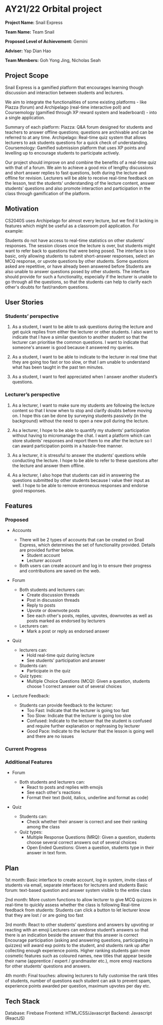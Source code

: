 # AY21/22 Orbital project

**Project Name:** Snail Express

**Team Name:** Team Snail

**Proposed Level of Achievement:** Gemini

**Adviser:** Yap Dian Hao

**Team Members:** Goh Yong Jing, Nicholas Seah

## Project Scope

Snail Express is a gamified platform that encourages learning though discussion and interaction between students and lecturers.

We aim to integrate the functionalities of some existing platforms - like Piazza (forum) and Archipelago (real-time interactive poll) and Coursemology (gamified through XP reward system and leaderboard) - into a single application.

Summary of each platform:
Piazza: Q&A forum designed for students and teachers to answer offline questions; questions are archivable and can be referred to at any time.
Archipelago: Real-time quiz system that allows lecturers to ask students questions for a quick check of understanding.
Coursemology: Gamified submission platform that uses XP points and levelling up to encourage students to participate actively.

Our project should improve on and combine the benefits of a real-time quiz with that of a forum. We aim to achieve a good mix of lengthy discussions and short answer replies to fast questions, both during the lecture and offline for revision. Lecturers will be able to receive real-time feedback on the lesson, test the students' understanding of the lecture content, answer students’ questions and also promote interaction and participation in the class through gamification of the platform.

## Motivation 

CS2040S uses Archipelago for almost every lecture, but we find it lacking in features which might be useful as a classroom poll application. For example: 

Students do not have access to real-time statistics on other students’ responses.
The session closes once the lecture is over, but students might want to refer back to questions that were being posed.
The interface is too basic, only allowing students to submit short-answer responses, select an MCQ response, or upvote questions by other students.
Some questions asked are repetitive, or have already been answered before
Students are also unable to answer questions posed by other students. The interface should provide for such a functionality, especially if the lecturer is unable to go through all the questions, so that the students can help to clarify each other's doubts for fast/random questions.

## User Stories

### Students’ perspective

1. As a student, I want to be able to ask questions during the lecture and get quick replies from either the lecturer or other students. I also want to indicate that I have a similar question to another student so that the lecturer can prioritise the common questions. I want to indicate that someone's answer is good because it answered my queries.

2. As a student, I want to be able to indicate to the lecturer in real time that they are going too fast or too slow, or that I am unable to understand what has been taught in the past ten minutes.

3. As a student, I want to feel appreciated when I answer another student’s questions.

### Lecturer’s perspective

1. As a lecturer, I want to make sure my students are following the lecture content so that I know when to stop and clarify doubts before moving on. I hope this can be done by surveying students passively (in the background) without the need to open a new poll during the lecture. 

2. As a lecturer, I hope to be able to quantify my students’ participation without having to micromanage the chat. I want a platform which can store students’ responses and report them to me after the lecture so I can award participation points in a hassle-free manner.

3. As a lecturer, it is stressful to answer the students’ questions while conducting the lecture. I hope to be able to refer to these questions after the lecture and answer them offline. 

4. As a lecturer, I also hope that students can aid in answering the questions submitted by other students because I value their input as well. I hope to be able to remove erroneous responses and endorse good responses.

## Features

### Proposed

- Accounts
    - There will be 2 types of accounts that can be created on Snail Express, which determines the set of functionality provided. Details are provided further below.
        - Student account
        - Lecturer account
    - Both users can create account and log in to ensure their progress and contributions are saved on the web. 

- Forum
    - Both students and lecturers can:
        - Create discussion threads
        - Post in discussion threads
        - Reply to posts
        - Upvote or downvote posts
        - See each other's posts, replies, upvotes, downvotes as well as posts marked as endorsed by lecturers
    - Lecturers can:
        - Mark a post or reply as endorsed answer

- Quiz
    - lecturers can:
        - Hold real-time quiz during lecture
        - See students' participation and answer
    - Students can:
        - Participate in the quiz
    - Quiz types:
        - Multiple Choice Questions (MCQ): Given a question, students choose 1 correct answer out of several choices

- Lecture Feedback:
    - Students can provide feedback to the lecturer:
        - Too Fast: Indicate that the lecturer is going too fast
        - Too Slow: Indicate that the lecturer is going too sloe
        - Confused: Indicate to the lecturer that the student is confused and require further explanation or rephrasing by lecturer
        - Good Pace: Indicate to the lecturer that the lesson is going well and there are no issues

### Current Progress


### Additional Features

- Forum
    - Both students and lecturers can:
        - React to posts and replies with emojis
        - See each other's reactions
        - Format their text (bold, italics, underline and format as code)

- Quiz
    - Students can:
        - Check whether their answer is correct and see their ranking among the class
    - Quiz types:
        - Multiple Response Questions (MRQ): Given a question, students choose several correct answers out of several choices
        - Open Ended Questions: Given a question, students type in their answer in text form.


## Plan

1st month:
Basic interface to create account, log in system, invite class of students via email, separate interfaces for lecturers and students
Basic forum: text-based question and answer system visible to the entire class

2nd month:
More custom functions to allow lecturer to give MCQ quizzes in real-time to quickly assess whether the class is following
Real-time feedback from students: Students can click a button to let lecturer know that they are lost / or are going too fast

3rd month:
React to other students’ questions and answers by upvoting or reacting with an emoji
Lecturers can endorse student’s answers so that there is an indication beside the answer that this answer is correct
Encourage participation (asking and answering questions, participating in quizzes) will award exp points to the student, and students rank up after collecting enough experience points. Higher ranking students gain more cosmetic features such as coloured names, new titles that appear beside their name (apprentice / expert / grandmaster etc.), more emoji reactions for other students’ questions and answers.

4th month:
Final touches: allowing lecturers to fully customise the rank titles of students, number of questions each student can ask to prevent spam, experience points awarded per question, maximum upvotes per day etc.

## Tech Stack

Database: Firebase
Frontend: HTML/CSS/Javascript
Backend: Javascript (ReactJS)